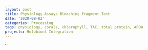 ```yaml
---
layout: post
title: Physiology Assays Bleaching Fragment Test
date: '2020-08-02'
categories: Processing
tags: physiology, corals, chlorophyll, TAC, total protein, AFDW
projects: Holobiont Integration
---
```



''




